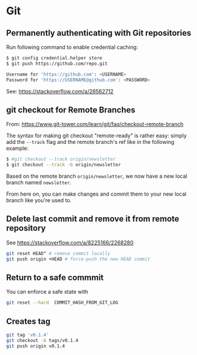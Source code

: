 # Git
## Permanently authenticating with Git repositories
Run following command to enable credential caching:
```bash
$ git config credential.helper store
$ git push https://github.com/repo.git

Username for 'https://github.com': <USERNAME>
Password for 'https://USERNAME@github.com': <PASSWORD>
```

See: https://stackoverflow.com/a/28562712

## git checkout for Remote Branches
From: https://www.git-tower.com/learn/git/faq/checkout-remote-branch

The syntax for making git checkout "remote-ready" is rather easy: simply add the `--track` flag and the remote branch's ref like in the following example:
```bash
$ #git checkout --track origin/newsletter
$ git checkout --track -b origin/newsletter
```
Based on the remote branch `origin/newsletter`, we now have a new local branch named `newsletter`.

From here on, you can make changes and commit them to your new local branch like you're used to.

## Delete last commit and remove it from remote repository
See https://stackoverflow.com/a/8225166/2268280
```bash
git reset HEAD^ # remove commit locally
git push origin +HEAD # force-push the new HEAD commit
```
## Return to a safe commmit
You can enforce a safe state with
```bash
git reset --hard  COMMIT_HASH_FROM_GIT_LOG
```
## Creates tag
```bash
git tag 'v0.1.4'
git checkout -b tags/v0.1.4
git push origin v0.1.4
```
